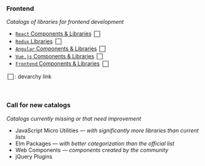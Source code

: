 ### Frontend

*Catalogs of libraries for frontend development*

 - [`React` Components & Libraries](https://github.com/brillout/awesome-react-components)
   [<img src="/devarchy_logo.png" width="22" align="center" alt="React components">](http://devarchy.com/react-components)
 - [`Redux` Libraries](https://github.com/brillout/awesome-redux)
   [<img src="/devarchy_logo.png" width="22" align="center" alt="Redux libraries">](http://devarchy.com/redux)
 - [`Angular` Components & Libraries](https://github.com/brillout/awesome-react-components)
   [<img src="/devarchy_logo.png" width="22" align="center" alt="Angular components">](http://devarchy.com/angular-components)
 - [`Vue.js` Components & Libraries](https://github.com/vuejs/awesome-vue#components--libraries)
   [<img src="/devarchy_logo.png" width="22" align="center" alt="Vue components">](http://devarchy.com/vue)
 - [`Frontend` Components & Libraries](https://github.com/brillout/awesome-frontend-libraries)
   [<img src="/devarchy_logo.png" width="22" align="center" alt="Frontend components & libraries">](http://devarchy.com/frontend-libraries)

[<img src="/devarchy_logo.png" width="22" align="center">](http://devarchy.com/): devarchy link

<br/>

### Call for new catalogs

*Catalogs currently missing or that need improvement*

 - JavaScript Micro Utilities — *with significantly more libraries than current lists*
 - Elm Packages — *with better categorization than the official list*
 - Web Components — *components created by the community*
 - jQuery Plugins

